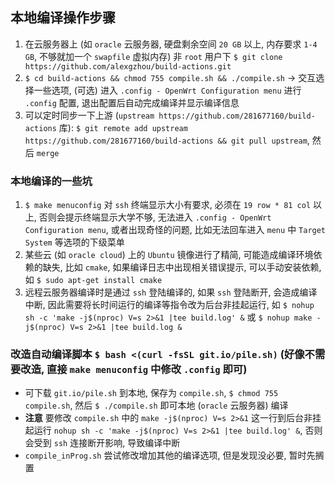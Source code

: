 ## 本地编译操作步骤
1. 在云服务器上 (如 `oracle` 云服务器, 硬盘剩余空间 `20 GB` 以上, 内存要求 `1-4 GB`, 不够就加一个 `swapfile` 虚拟内存) 非 `root` 用户下 `$ git clone https://github.com/alexgzhou/build-actions.git`  
2. `$ cd build-actions && chmod 755 compile.sh && ./compile.sh` -> 交互选择一些选项, (可选) 进入 `.config - OpenWrt Configuration menu` 进行 `.config` 配置, 退出配置后自动完成编译并显示编译信息  
3. 可以定时同步一下上游 (`upstream https://github.com/281677160/build-actions` 库): `$ git remote add upstream https://github.com/281677160/build-actions && git pull upstream`, 然后 `merge`  

### 本地编译的一些坑
1. `$ make menuconfig` 对 `ssh` 终端显示大小有要求, 必须在 `19 row * 81 col` 以上, 否则会提示终端显示大学不够, 无法进入 `.config - OpenWrt Configuration menu`, 或者出现奇怪的问题, 比如无法回车进入 `menu` 中 `Target System` 等选项的下级菜单  
2. 某些云 (如 `oracle cloud`) 上的 `Ubuntu` 镜像进行了精简, 可能造成编译环境依赖的缺失, 比如 `cmake`, 如果编译日志中出现相关错误提示, 可以手动安装依赖, 如 `$ sudo apt-get install cmake`  
3. 远程云服务器编译时是通过 `ssh` 登陆编译的, 如果 `ssh` 登陆断开, 会造成编译中断, 因此需要将长时间运行的编译等指令改为后台非挂起运行, 如 `$ nohup sh -c 'make -j$(nproc) V=s 2>&1 |tee build.log' &` 或 `$ nohup make -j$(nproc) V=s 2>&1 |tee build.log &`  

### 改造自动编译脚本 `$ bash <(curl -fsSL git.io/pile.sh)` (好像不需要改造, 直接 `make menuconfig` 中修改 `.config` 即可)
* 可下载 `git.io/pile.sh` 到本地, 保存为 `compile.sh`, `$ chmod 755 compile.sh`, 然后 `$ ./compile.sh` 即可本地 (`oracle` 云服务器) 编译  
* **注意** 要修改 `compile.sh` 中的 `make -j$(nproc) V=s 2>&1` 这一行到后台非挂起运行 `nohup sh -c 'make -j$(nproc) V=s 2>&1 |tee build.log' &`, 否则会受到 `ssh` 连接断开影响, 导致编译中断  
* `compile_inProg.sh` 尝试修改增加其他的编译选项, 但是发现没必要, 暂时先搁置  